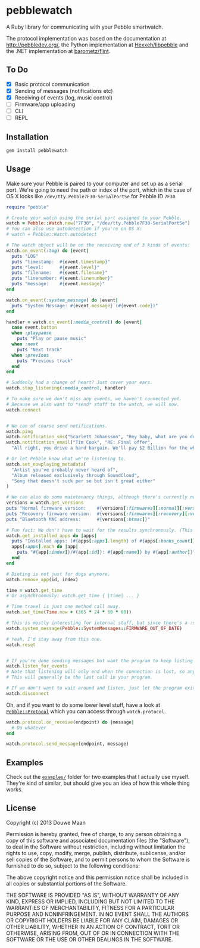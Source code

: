 # pebblewatch

A Ruby library for communicating with your Pebble smartwatch.

The protocol implementation was based on the documentation at http://pebbledev.org/, the Python implementation at [Hexxeh/libpebble](https://github.com/Hexxeh/libpebble) and the .NET implementation at [barometz/flint](https://github.com/barometz/flint).

## To Do

- [x] Basic protocol communication
- [x] Sending of messages (notifications etc)
- [x] Receiving of events (log, music control)
- [ ] Firmware/app uploading
- [ ] CLI
- [ ] REPL

## Installation

```sh
gem install pebblewatch
```

## Usage

Make sure your Pebble is paired to your computer and set up as a serial port. We're going to need the path or index of the port, which in the case of OS X looks like `/dev/tty.Pebble7F30-SerialPortSe` for Pebble ID `7F30`. 

```ruby
require "pebble"

# Create your watch using the serial port assigned to your Pebble.
watch = Pebble::Watch.new("7F30", "/dev/tty.Pebble7F30-SerialPortSe")
# You can also use autodetection if you're on OS X:
# watch = Pebble::Watch.autodetect

# The watch object will be on the receiving end of 3 kinds of events:
watch.on_event(:log) do |event|
  puts "LOG"
  puts "timestamp:  #{event.timestamp}"
  puts "level:      #{event.level}"
  puts "filename:   #{event.filename}"
  puts "linenumber: #{event.linenumber}"
  puts "message:    #{event.message}"
end

watch.on_event(:system_message) do |event|
  puts "System Message: #{event.message} (#{event.code})"
end

handler = watch.on_event(:media_control) do |event|
  case event.button
  when :playpause
    puts "Play or pause music"
  when :next
    puts "Next track"
  when :previous
    puts "Previous track"
  end
end

# Suddenly had a change of heart? Just cover your ears.
watch.stop_listening(:media_control, handler)

# To make sure we don't miss any events, we haven't connected yet. 
# Because we also want to *send* stuff to the watch, we will now.
watch.connect


# We can of course send notifications.
watch.ping
watch.notification_sms("Scarlett Johansson", "Hey baby, what are you doing tonight?")
watch.notification_email("Tim Cook", "RE: Final offer", 
  "All right, you drive a hard bargain. We'll pay $2 Billion for the whole shop and that is our final offer.")

# Or let Pebble know what we're listening to.
watch.set_nowplaying_metadata(
  "Artist you've probably never heard of",
  "Album released exclusively through SoundCloud", 
  "Song that doesn't suck per se but isn't great either"
)

# We can also do some maintenancy things, although there's currently no firmware/app uploading.
versions = watch.get_versions
puts "Normal firmware version:    #{versions[:firmwares][:normal][:version]}"
puts "Recovery firmware version:  #{versions[:firmwares][:recovery][:version]}"
puts "Bluetooth MAC address:      #{versions[:btmac]}"

# Fun fact: We don't have to wait for the results synchronously. (This works on every message with a response.)
watch.get_installed_apps do |apps|
  puts "Installed apps: (#{apps[:apps].length} of #{apps[:banks_count]} banks in use)"
  apps[:apps].each do |app|
    puts "#{app[:index]}/#{app[:id]}: #{app[:name]} by #{app[:author]}"
  end
end

# Dieting is not just for dogs anymore.
watch.remove_app(id, index)

time = watch.get_time
# Or asynchronously: watch.get_time { |time| ... }

# Time travel is just one method call away.
watch.set_time(Time.now + (365 * 24 * 60 * 60))

# This is mostly interesting for internal stuff, but since there's a :system_message event as well, I thought why not.
watch.system_message(Pebble::SystemMessages::FIRMWARE_OUT_OF_DATE)

# Yeah, I'd stay away from this one.
watch.reset


# If you're done sending messages but want the program to keep listing for incoming events, say so:
watch.listen_for_events
# Note that listening will only end when the connection is lost, so anything that comes after this call will only then be executed. 
# This will generally be the last call in your program.

# If we don't want to wait around and listen, just let the program exit or disconnect explicitly:
watch.disconnect
```

Oh, and if you want to do some lower level stuff, have a look at [`Pebble::Protocol`](lib/pebble/protocol.rb) which you can access through `watch.protocol`.

```ruby
watch.protocol.on_receive(endpoint) do |message|
  # Do whatever
end

watch.protocol.send_message(endpoint, message)
```

## Examples
Check out the [`examples/`](examples) folder for two examples that I actually use myself. They're kind of similar, but should give you an idea of how this whole thing works.

## License
Copyright (c) 2013 Douwe Maan

Permission is hereby granted, free of charge, to any person obtaining
a copy of this software and associated documentation files (the
"Software"), to deal in the Software without restriction, including
without limitation the rights to use, copy, modify, merge, publish,
distribute, sublicense, and/or sell copies of the Software, and to
permit persons to whom the Software is furnished to do so, subject to
the following conditions:

The above copyright notice and this permission notice shall be
included in all copies or substantial portions of the Software.

THE SOFTWARE IS PROVIDED "AS IS", WITHOUT WARRANTY OF ANY KIND,
EXPRESS OR IMPLIED, INCLUDING BUT NOT LIMITED TO THE WARRANTIES OF
MERCHANTABILITY, FITNESS FOR A PARTICULAR PURPOSE AND
NONINFRINGEMENT. IN NO EVENT SHALL THE AUTHORS OR COPYRIGHT HOLDERS BE
LIABLE FOR ANY CLAIM, DAMAGES OR OTHER LIABILITY, WHETHER IN AN ACTION
OF CONTRACT, TORT OR OTHERWISE, ARISING FROM, OUT OF OR IN CONNECTION
WITH THE SOFTWARE OR THE USE OR OTHER DEALINGS IN THE SOFTWARE.